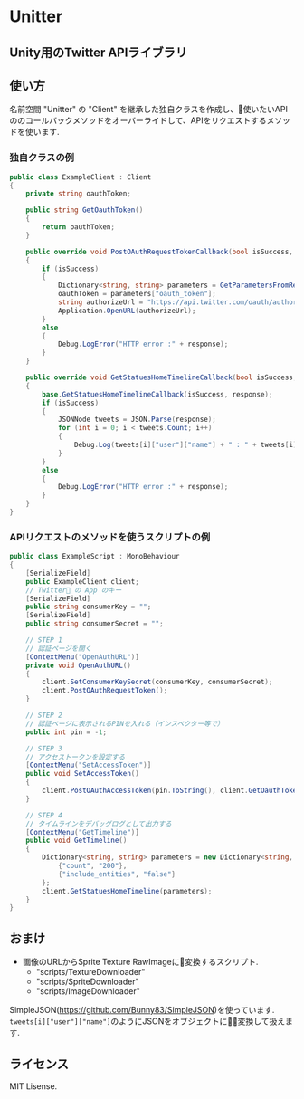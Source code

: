# Unitter
## Unity用のTwitter APIライブラリ

## 使い方  
名前空間 "Unitter" の "Client" を継承した独自クラスを作成し、使いたいAPIののコールバックメソッドをオーバーライドして、APIをリクエストするメソッドを使います.  
### 独自クラスの例
```cs
public class ExampleClient : Client
{
    private string oauthToken;

    public string GetOauthToken()
    {
        return oauthToken;
    }

    public override void PostOAuthRequestTokenCallback(bool isSuccess, string response)
    {
        if (isSuccess)
        {
            Dictionary<string, string> parameters = GetParametersFromResponse(response);
            oauthToken = parameters["oauth_token"];
            string authorizeUrl = "https://api.twitter.com/oauth/authorize?oauth_token=" + oauthToken;
            Application.OpenURL(authorizeUrl);
        }
        else
        {
            Debug.LogError("HTTP error :" + response);
        }
    }

    public override void GetStatuesHomeTimelineCallback(bool isSuccess, string response)
    {
        base.GetStatuesHomeTimelineCallback(isSuccess, response);
        if (isSuccess)
        {
            JSONNode tweets = JSON.Parse(response);
            for (int i = 0; i < tweets.Count; i++)
            {
                Debug.Log(tweets[i]["user"]["name"] + " : " + tweets[i]["text"]);
            }
        }
        else
        {
            Debug.LogError("HTTP error :" + response);
        }
    }
}
```
### APIリクエストのメソッドを使うスクリプトの例
```cs
public class ExampleScript : MonoBehaviour
{
    [SerializeField]
    public ExampleClient client;
    // Twitter の App のキー
    [SerializeField]
    public string consumerKey = "";
    [SerializeField]
    public string consumerSecret = "";

    // STEP 1
    // 認証ページを開く
    [ContextMenu("OpenAuthURL")]
    private void OpenAuthURL()
    {
        client.SetConsumerKeySecret(consumerKey, consumerSecret);
        client.PostOAuthRequestToken();
    }

    // STEP 2
    // 認証ページに表示されるPINを入れる（インスペクター等で）
    public int pin = -1;

    // STEP 3
    // アクセストークンを設定する
    [ContextMenu("SetAccessToken")]
    public void SetAccessToken()
    {
        client.PostOAuthAccessToken(pin.ToString(), client.GetOauthToken());
    }

    // STEP 4
    // タイムラインをデバッグログとして出力する
    [ContextMenu("GetTimeline")]
    public void GetTimeline()
    {
        Dictionary<string, string> parameters = new Dictionary<string, string>{
            {"count", "200"},
            {"include_entities", "false"}
        };
        client.GetStatuesHomeTimeline(parameters);
    }
}

```

## おまけ
- 画像のURLからSprite Texture RawImageに変換するスクリプト.  
  - "scripts/TextureDownloader"
  - "scripts/SpriteDownloader"  
  - "scripts/ImageDownloader"  

SimpleJSON(https://github.com/Bunny83/SimpleJSON)を使っています.  
`tweets[i]["user"]["name"]`のようにJSONをオブジェクトに変換して扱えます.

## ライセンス
MIT Lisense.